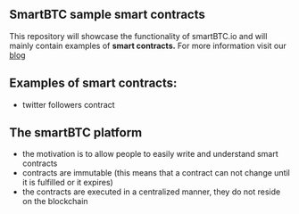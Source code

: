 ## SmartBTC sample smart contracts

This repository will showcase the functionality of smartBTC.io and will mainly contain examples of **smart contracts.** For more information visit our [blog](https://medium.com/smartbtc)
 
## Examples of smart contracts:
- twitter followers contract

## The smartBTC platform
- the motivation is to allow people to easily write and understand smart contracts
- contracts are immutable (this means that a contract can not change until it is fulfilled or it expires)
- the contracts are executed in a centralized manner, they do not reside on the blockchain 
